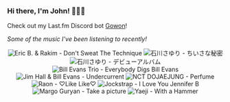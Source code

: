 ### Hi there, I'm John! 🏄🏻‍♂️

Check out my Last.fm Discord bot [Gowon](http://gowon.ca)!

_Some of the music I've been listening to recently!_


<!-- lastfm -->
<p align="center"><img src="https://lastfm.freetls.fastly.net/i/u/64s/f4082677814e4516a8a6a360eef24df0.jpg" title="Eric B. & Rakim - Don't Sweat The Technique"> <img src="https://lastfm.freetls.fastly.net/i/u/64s/cdc4808092735642327177d417508e1c.png" title="石川さゆり - ちいさな秘密"> <img src="https://lastfm.freetls.fastly.net/i/u/64s/fbf55ee3580ffb5a23951c62fdef72fb.png" title="石川さゆり - デビューアルバム"> <img src="https://lastfm.freetls.fastly.net/i/u/64s/fd10e0a7e6214f3fcf97fb4f6805d204.jpg" title="Bill Evans Trio - Everybody Digs Bill Evans"> <img src="https://lastfm.freetls.fastly.net/i/u/64s/683fc6f770e4bdbddcfa02b5da745eb2.jpg" title="Jim Hall & Bill Evans - Undercurrent"> <img src="https://lastfm.freetls.fastly.net/i/u/64s/0b45b3cd51032398abc80613b3fe2e8e.jpg" title="NCT DOJAEJUNG - Perfume"> <img src="https://lastfm.freetls.fastly.net/i/u/64s/00f86387f7eeb756f71a2040a26337b6.jpg" title="Raon - ♡Like Like♡"> <img src="https://lastfm.freetls.fastly.net/i/u/64s/9e3123c042fb257fe1851e25400203af.png" title="Jockstrap - I Love You Jennifer B"> <img src="https://lastfm.freetls.fastly.net/i/u/64s/5ede52fb30fe2e9a9ed2e7cd55e85e27.jpg" title="Margo Guryan - Take a picture"> <img src="https://lastfm.freetls.fastly.net/i/u/64s/8802f9173ba85a93da79126c26136d67.jpg" title="Yaeji - With a Hammer"> </p>
